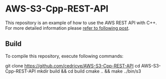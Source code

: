 # AWS-S3-Cpp-REST-API

This repository is an example of how to use the AWS REST API with C++. For more detailed information please [refer to following post](https://blog.cedric.ws/how-to-use-aws-with-your-c-application).

## Build

To compile this repository, execute following commands:

  git clone https://github.com/cedricve/AWS-S3-Cpp-REST-API
  cd AWS-S3-Cpp-REST-API
  mkdir build && cd build
  cmake .. && make
  ../bin/s3
